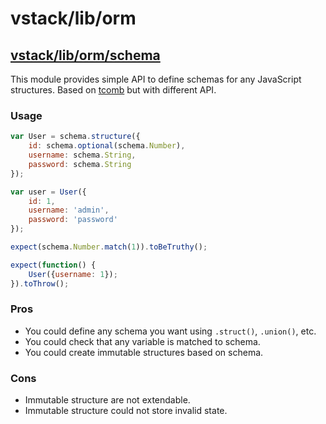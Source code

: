 # vstack/lib/orm

## [vstack/lib/orm/schema]

This module provides simple API to define schemas for any JavaScript structures.
Based on [tcomb] but with different API.

### Usage

```js
var User = schema.structure({
    id: schema.optional(schema.Number),
    username: schema.String,
    password: schema.String
});

var user = User({
    id: 1,
    username: 'admin',
    password: 'password'
});

expect(schema.Number.match(1)).toBeTruthy();

expect(function() {
    User({username: 1});
}).toThrow();
```

### Pros

* You could define any schema you want using `.struct()`, `.union()`, etc.
* You could check that any variable is matched to schema.
* You could create immutable structures based on schema.

### Cons

* Immutable structure are not extendable.
* Immutable structure could not store invalid state.


[vstack/lib/orm/schema]: https://github.com/vslinko/vstack/blob/master/lib/orm/schema.js
[tcomb]: https://www.npmjs.org/package/tcomb
